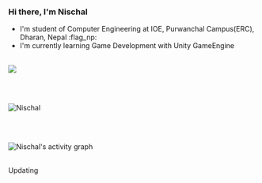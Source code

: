 ### Hi there, I'm Nischal


- I'm student of Computer Engineering at IOE, Purwanchal Campus(ERC), Dharan, Nepal :flag_np:
- I'm currently learning Game Development with Unity GameEngine

<br />


 <img align="center" src="https://github-readme-stats.vercel.app/api/top-langs/?username=Nischal-012&layout=compact&theme=dark" />

<br/><br/>
<p><img align="center" src="https://github-readme-streak-stats.herokuapp.com/?user=Nischal-012&theme=dark" alt="Nischal" /></p>
<br/><br/>

<p><img align="center" src="https://activity-graph.herokuapp.com/graph?username=Nischal-012&theme=dracula" alt="Nischal's activity graph" /></p>
<br>
Updating

